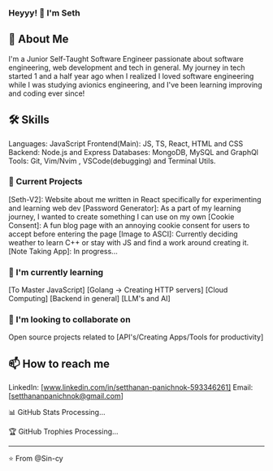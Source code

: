 ### Heyyy! 👋 I'm Seth
## 🚀 About Me

I'm a Junior Self-Taught Software Engineer passionate about software engineering, web development and tech in general. My journey in tech started 1 and a half year ago when I realized I loved software engineering while I was studying avionics engineering, and I've been learning improving and coding ever since!

## 🛠 Skills

Languages: JavaScript
Frontend(Main): JS, TS, React, HTML and CSS
Backend: Node.js and Express
Databases: MongoDB, MySQL and GraphQl
Tools: Git, Vim/Nvim , VSCode(debugging) and Terminal Utils.

### 🔭 Current Projects

[Seth-V2]: Website about me written in React specifically for experimenting and learning web dev
[Password Generator]: As a part of my learning journey, I wanted to create something I can use on my own
[Cookie Consent]: A fun blog page with an annoying cookie consent for users to accept before entering the page
[Image to ASCI]: Currently deciding weather to learn C++ or stay with JS and find a work around creating it.
[Note Taking App]: In progress...

### 🌱 I'm currently learning

[To Master JavaScript]
[Golang -> Creating HTTP servers]
[Cloud Computing]
[Backend in general]
[LLM's and AI]

### 👯 I'm looking to collaborate on

Open source projects related to [API's/Creating Apps/Tools for productivity]

## 📫 How to reach me

LinkedIn: [www.linkedin.com/in/setthanan-panichnok-593346261]
Email: [setthananpanichnok@gmail.com]

📊 GitHub Stats
Processing...

🏆 GitHub Trophies
Processing...

---

⭐️ From @Sin-cy

<!---
Sin-cy/Sin-cy is a ✨ special ✨ repository because its `README.md` (this file) appears on your GitHub profile.
You can click the Preview link to take a look at your changes.
--->
